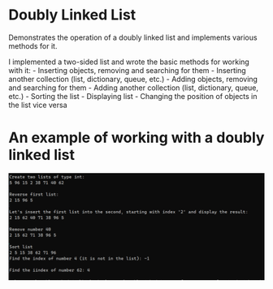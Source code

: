 # Doubly Linked List
Demonstrates the operation of a doubly linked list and implements various methods for it.

I implemented a two-sided list and wrote the basic methods for working with it: 
    - Inserting objects, removing and searching for them
    - Inserting another collection (list, dictionary, queue, etc.)
    - Adding objects, removing and searching for them
    - Adding another collection (list, dictionary, queue, etc.)
    - Sorting the list
    - Displaying list
    - Changing the position of objects in the list vice versa
# An example of working with a doubly linked list
![alt text](https://github.com/plaiNem/DoublyLinkedList/blob/master/DoublyLinkedList_Test.png?raw=true)
